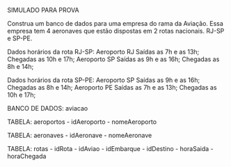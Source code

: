 SIMULADO PARA PROVA

Construa um banco de dados para uma empresa do rama da Aviação. Essa empresa tem 4 aeronaves que estão dispostas em 2 rotas nacionais. RJ-SP e SP-PE. 

Dados horários da rota RJ-SP:
        Aeroporto RJ
                Saídas as 7h e as 13h;
                Chegadas as 10h e 17h;
        Aeroporto SP
                Saídas as 9h e as 16h;
                Chegadas as 8h e 14h;

Dados horários da rota SP-PE:
        Aeroporto SP
                Saídas as 9h e as 16h;
                Chegadas as 8h e 14h;
        Aeroporto PE
                Saídas as 7h e as 13h;
                Chegadas as 10h e 17h;

BANCO DE DADOS: aviacao

TABELA: aeroportos
        - idAeroporto
        - nomeAeroporto

TABELA: aeronaves
        - idAeronave
        - nomeAeronave

TABELA: rotas
        - idRota
        - idAviao
        - idEmbarque
        - idDestino
        - horaSaida
        - horaChegada
        